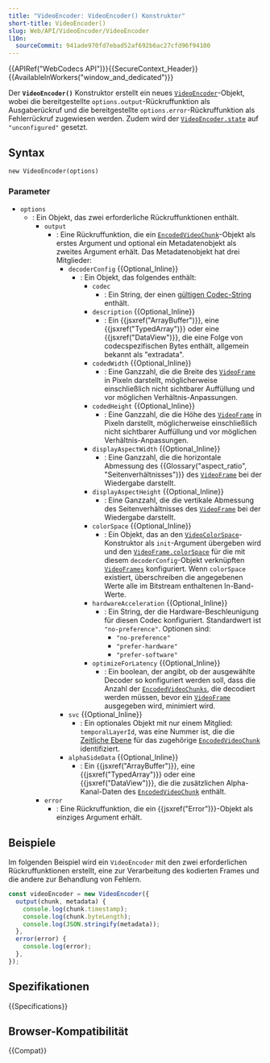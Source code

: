 ```yaml
---
title: "VideoEncoder: VideoEncoder() Konstruktor"
short-title: VideoEncoder()
slug: Web/API/VideoEncoder/VideoEncoder
l10n:
  sourceCommit: 941ade970fd7ebad52af692b6ac27cfd96f94100
---
```


{{APIRef("WebCodecs API")}}{{SecureContext_Header}}{{AvailableInWorkers("window_and_dedicated")}}

Der **`VideoEncoder()`** Konstruktor erstellt ein neues [`VideoEncoder`](/de/docs/Web/API/VideoEncoder)-Objekt, wobei die bereitgestellte `options.output`-Rückruffunktion als Ausgaberückruf und die bereitgestellte `options.error`-Rückruffunktion als Fehlerrückruf zugewiesen werden. Zudem wird der [`VideoEncoder.state`](/de/docs/Web/API/VideoEncoder/state) auf `"unconfigured"` gesetzt.

## Syntax

```js-nolint
new VideoEncoder(options)
```

### Parameter

- `options`
  - : Ein Objekt, das zwei erforderliche Rückruffunktionen enthält.
    - `output`
      - : Eine Rückruffunktion, die ein [`EncodedVideoChunk`](/de/docs/Web/API/EncodedVideoChunk)-Objekt als erstes Argument und optional ein Metadatenobjekt als zweites Argument erhält. Das Metadatenobjekt hat drei Mitglieder:
        - `decoderConfig` {{Optional_Inline}}
          - : Ein Objekt, das folgendes enthält:
            - `codec`
              - : Ein String, der einen [gültigen Codec-String](https://w3c.github.io/webcodecs/codec_registry.html#video-codec-registry) enthält.
            - `description` {{Optional_Inline}}
              - : Ein {{jsxref("ArrayBuffer")}}, eine {{jsxref("TypedArray")}} oder eine {{jsxref("DataView")}}, die eine Folge von codecspezifischen Bytes enthält, allgemein bekannt als "extradata".
            - `codedWidth` {{Optional_Inline}}
              - : Eine Ganzzahl, die die Breite des [`VideoFrame`](/de/docs/Web/API/VideoFrame) in Pixeln darstellt, möglicherweise einschließlich nicht sichtbarer Auffüllung und vor möglichen Verhältnis-Anpassungen.
            - `codedHeight` {{Optional_Inline}}
              - : Eine Ganzzahl, die die Höhe des [`VideoFrame`](/de/docs/Web/API/VideoFrame) in Pixeln darstellt, möglicherweise einschließlich nicht sichtbarer Auffüllung und vor möglichen Verhältnis-Anpassungen.
            - `displayAspectWidth` {{Optional_Inline}}
              - : Eine Ganzzahl, die die horizontale Abmessung des {{Glossary("aspect_ratio", "Seitenverhältnisses")}} des [`VideoFrame`](/de/docs/Web/API/VideoFrame) bei der Wiedergabe darstellt.
            - `displayAspectHeight` {{Optional_Inline}}
              - : Eine Ganzzahl, die die vertikale Abmessung des Seitenverhältnisses des [`VideoFrame`](/de/docs/Web/API/VideoFrame) bei der Wiedergabe darstellt.
            - `colorSpace` {{Optional_Inline}}
              - : Ein Objekt, das an den [`VideoColorSpace`](/de/docs/Web/API/VideoColorSpace)-Konstruktor als `init`-Argument übergeben wird und den [`VideoFrame.colorSpace`](/de/docs/Web/API/VideoFrame/colorSpace) für die mit diesem `decoderConfig`-Objekt verknüpften [`VideoFrames`](/de/docs/Web/API/VideoFrame) konfiguriert. Wenn `colorSpace` existiert, überschreiben die angegebenen Werte alle im Bitstream enthaltenen In-Band-Werte.
            - `hardwareAcceleration` {{Optional_Inline}}
              - : Ein String, der die Hardware-Beschleunigung für diesen Codec konfiguriert. Standardwert ist `"no-preference"`. Optionen sind:
                - `"no-preference"`
                - `"prefer-hardware"`
                - `"prefer-software"`
            - `optimizeForLatency` {{Optional_Inline}}
              - : Ein boolean, der angibt, ob der ausgewählte Decoder so konfiguriert werden soll, dass die Anzahl der [`EncodedVideoChunks`](/de/docs/Web/API/EncodedVideoChunk), die decodiert werden müssen, bevor ein [`VideoFrame`](/de/docs/Web/API/VideoFrame) ausgegeben wird, minimiert wird.
        - `svc` {{Optional_Inline}}
          - : Ein optionales Objekt mit nur einem Mitglied: `temporalLayerId`, was eine Nummer ist, die die [Zeitliche Ebene](https://w3c.github.io/webcodecs/#temporal-layer) für das zugehörige [`EncodedVideoChunk`](/de/docs/Web/API/EncodedVideoChunk) identifiziert.
        - `alphaSideData` {{Optional_Inline}}
          - : Ein {{jsxref("ArrayBuffer")}}, eine {{jsxref("TypedArray")}} oder eine {{jsxref("DataView")}}, die die zusätzlichen Alpha-Kanal-Daten des [`EncodedVideoChunk`](/de/docs/Web/API/EncodedVideoChunk) enthält.
    - `error`
      - : Eine Rückruffunktion, die ein {{jsxref("Error")}}-Objekt als einziges Argument erhält.

## Beispiele

Im folgenden Beispiel wird ein `VideoEncoder` mit den zwei erforderlichen Rückruffunktionen erstellt, eine zur Verarbeitung des kodierten Frames und die andere zur Behandlung von Fehlern.

```js
const videoEncoder = new VideoEncoder({
  output(chunk, metadata) {
    console.log(chunk.timestamp);
    console.log(chunk.byteLength);
    console.log(JSON.stringify(metadata));
  },
  error(error) {
    console.log(error);
  },
});
```

## Spezifikationen

{{Specifications}}

## Browser-Kompatibilität

{{Compat}}
